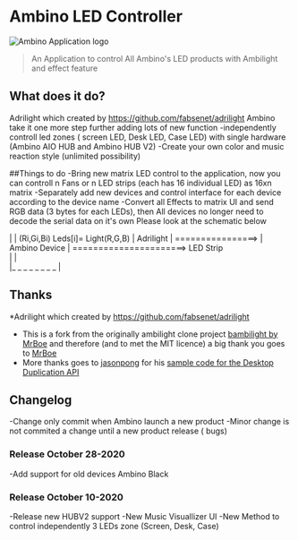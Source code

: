 # Ambino LED Controller 

![Ambino Application logo](adrilight/zoe.ico)

> An Application to control All Ambino's LED products with Ambilight and effect feature

## What does it do?

Adrilight which created by https://github.com/fabsenet/adrilight
Ambino take it one more step further adding lots of new function
-independently controll led zones ( screen LED, Desk LED, Case LED) with single hardware (Ambino AIO HUB and Ambino HUB V2)
-Create your own color and music reaction style (unlimited possibility)

##Things to do
-Bring new matrix LED control to the application, now you can controll n Fans or n LED strips (each has 16 individual LED) as 16xn matrix
-Separately add new devices and control interface for each device according to the device name
-Convert all Effects to matrix UI and send RGB data (3 bytes for each LEDs), then All devices no longer need to decode the serial data on it's own
Please look at the schematic below

|                |    (Ri,Gi,Bi)                        Leds[i]= Light(R,G,B)
|   Adrilight    | ================> | Ambino Device | ======================> LED Strip   
|                |                 
|_ _ _ _ _ _ _ _ |


## Thanks
*Adrilight which created by https://github.com/fabsenet/adrilight
* This is a fork from the originally ambilight clone project [bambilight by MrBoe](https://github.com/MrBoe/Bambilight) and therefore (and to met the MIT licence) a big thank you goes to [MrBoe](https://github.com/MrBoe)
* More thanks goes to [jasonpong](https://github.com/jasonpang) for his [sample code for the Desktop Duplication API](https://github.com/jasonpang/desktop-duplication-net)

## Changelog

-Change only commit when Ambino launch a new product
-Minor change is not commited a change until a new product release ( bugs)

### Release October 28-2020
-Add support for old devices Ambino Black
### Release October 10-2020
-Release new HUBV2 support
-New Music Visuallizer UI
-New Method to control independently 3 LEDs zone (Screen, Desk, Case)

